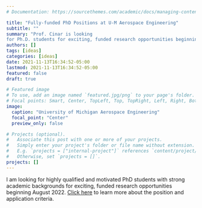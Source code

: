 ```yaml
---
# Documentation: https://sourcethemes.com/academic/docs/managing-content/

title: "Fully-funded PhD Positions at U-M Aerospace Engineering"
subtitle: ""
summary: "Prof. Cinar is looking
for Ph.D. students for exciting, funded research opportunities beginning August ‘22."
authors: []
tags: [ideas]
categories: [ideas]
date: 2021-11-13T16:34:52-05:00
lastmod: 2021-11-13T16:34:52-05:00
featured: false
draft: true

# Featured image
# To use, add an image named `featured.jpg/png` to your page's folder.
# Focal points: Smart, Center, TopLeft, Top, TopRight, Left, Right, BottomLeft, Bottom, BottomRight.
image:
  caption: "University of Michigan Aerospace Engineering"
  focal_point: "Center"
  preview_only: false

# Projects (optional).
#   Associate this post with one or more of your projects.
#   Simply enter your project's folder or file name without extension.
#   E.g. `projects = ["internal-project"]` references `content/project/deep-learning/index.md`.
#   Otherwise, set `projects = []`.
projects: []
---
```


I am looking for highly qualified and motivated PhD students with strong academic backgrounds for exciting, funded research opportunities beginning August 2022. [Click here](https://drive.google.com/file/d/1c5ow0G1QrrQWgerPh7FhI8nkspyOXxTZ/view?usp=sharing) to learn more about the position and application criteria.
